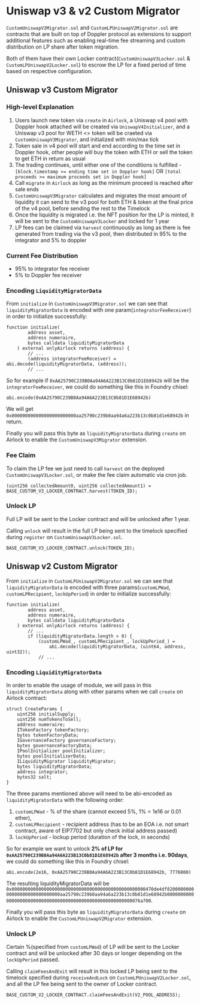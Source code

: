 # Uniswap v3 & v2 Custom Migrator

`CustomUniswapV3Migrator.sol` and `CustomLPUniswapV2Migrator.sol` are contracts that are built on top of Doppler protocol as extensions to support additional features such as enabling real-time fee streaming and custom distribution on LP share after token migration.

Both of them have their own Locker contract(`CustomUniswapV3Locker.sol` & `CustomLPUniswapV2Locker.sol`) to escrow the LP for a fixed period of time based on respective configuration.

## Uniswap v3 Custom Migrator

### High-level Explanation

1. Users launch new token via `create` in `Airlock`, a Uniswap v4 pool with Doppler hook attached will be created via `UniswapV4Initializer`, and a Uniswap v3 pool for WETH <> token will be craeted via `CustomUniswapV3Migrator`, and initialized with min/max tick
2. Token sale in v4 pool will start and end according to the time set in Doppler hook, other people will buy the token with ETH or sell the token to get ETH in return as usual
3. The trading continues, until either one of the conditions is fulfilled - `[block.timestamp >= ending time set in Doppler hook]` OR `[total proceeds >= maximum proceeds set in Doppler hook]`
4. Call `migrate` in `Airlock` as long as the minimum proceed is reached after sale ends
5. `CustomUniswapV3Migrator` calculates and migrates the most amount of liquidity it can send to the v3 pool for both ETH & token at the final price of the v4 pool, before sending the rest to the Timelock
6. Once the liquidity is migrated i.e. the NFT position for the LP is minted, it will be sent to the `CustomUniswapV3Locker` and locked for 1 year
7. LP fees can be claimed via `harvest` continuously as long as there is fee generated from trading via the v3 pool, then distributed in 95% to the integrator and 5% to doppler

### Current Fee Distribution

- 95% to integrator fee receiver
- 5% to Doppler fee receiver

### Encoding `LiquidityMigratorData`

From `initialize` in `CustomUniswapV3Migrator.sol` we can see that `liquidityMigratorData` is encoded with one param(`integratorFeeReceiver`) in order to initialize successfully:

```solidity
function initialize(
        address asset,
        address numeraire,
        bytes calldata liquidityMigratorData
    ) external onlyAirlock returns (address) {
        // ...
        (address integratorFeeReceiver) = abi.decode(liquidityMigratorData, (address));
        // ...
```

So for example if `0xAA25790C239B0Aa94A6A223B13C0b81D1E68942b` will be the `integratorFeeReceiver`, we could do something like this in Foundry chisel:

```solidity
abi.encode(0xAA25790C239B0Aa94A6A223B13C0b81D1E68942b)
```

We will get `0x000000000000000000000000aa25790c239b0aa94a6a223b13c0b81d1e68942b` in return.

Finally you will pass this byte as `liquidityMigratorData` during `create` on Airlock to enable the `CustomUniswapV3Migrator` extension.

### Fee Claim

To claim the LP fee we just need to call `harvest` on the deployed `CustomUniswapV3Locker.sol`, or make the fee claim automatic via cron job.

```solidity
(uint256 collectedAmount0, uint256 collectedAmount1) = BASE_CUSTOM_V3_LOCKER_CONTRACT.harvest(TOKEN_ID);
```

### Unlock LP

Full LP will be sent to the Locker contract and will be unlocked after 1 year.

Calling `unlock` will result in the full LP being sent to the timelock specified during `register` on `CustomUniswapV3Locker.sol`.

```solidity
BASE_CUSTOM_V3_LOCKER_CONTRACT.unlock(TOKEN_ID);
```

## Uniswap v2 Custom Migrator

From `initialize` in `CustomLPUniswapV2Migrator.sol` we can see that `liquidityMigratorData` is encoded with three params(`customLPWad`, `customLPRecipient`, `lockUpPeriod`) in order to initialize successfully:

```solidity
function initialize(
        address asset,
        address numeraire,
        bytes calldata liquidityMigratorData
    ) external onlyAirlock returns (address) {
        // ...
        if (liquidityMigratorData.length > 0) {
            (customLPWad_, customLPRecipient_, lockUpPeriod_) =
                abi.decode(liquidityMigratorData, (uint64, address, uint32));
            // ...
```

### Encoding `LiquidityMigratorData`

In order to enable the usage of module, we will pass in this `liquidityMigratorData` along with other params when we call `create` on Airlock contract:

```solidity
struct CreateParams {
    uint256 initialSupply;
    uint256 numTokensToSell;
    address numeraire;
    ITokenFactory tokenFactory;
    bytes tokenFactoryData;
    IGovernanceFactory governanceFactory;
    bytes governanceFactoryData;
    IPoolInitializer poolInitializer;
    bytes poolInitializerData;
    ILiquidityMigrator liquidityMigrator;
    bytes liquidityMigratorData;
    address integrator;
    bytes32 salt;
}
```

The three params mentioned above will need to be abi-encoded as `liquidityMigratorData` with the following order:

1. `customLPWad` - % of the share (cannot exceed 5%, 1% = 1e16 or 0.01 ether),
2. `customLPRecipient` - recipient address (has to be an EOA i.e. not smart contract, aware of EIP7702 but only check initial address passed)
3. `lockUpPeriod` - lockup period (duration of the lock, in seconds)

So for example we want to unlock **2% of LP for `0xAA25790C239B0Aa94A6A223B13C0b81D1E68942b` after 3 months i.e. 90days**, we could do something like this in Foundry chisel:

```solidity
abi.encode(2e16, 0xAA25790C239B0Aa94A6A223B13C0b81D1E68942b, 7776000)
```

The resulting liquidityMigratorData will be `0x00000000000000000000000000000000000000000000000000470de4df820000000000000000000000000000aa25790c239b0aa94a6a223b13c0b81d1e68942b000000000000000000000000000000000000000000000000000000000076a700`.

Finally you will pass this byte as `liquidityMigratorData` during `create` on Airlock to enable the `CustomLPUniswapV2Migrator` extension.

### Unlock LP

Certain %(specified from `customLPWad`) of LP will be sent to the Locker contract and will be unlocked after 30 days or longer depending on the `lockUpPeriod` passed.

Calling `claimFeesAndExit` will result in this locked LP being sent to the timelock specified during `receiveAndLock` on `CustomLPUniswapV2Locker.sol`, and all the LP fee being sent to the owner of Locker contract.

```solidity
BASE_CUSTOM_V2_LOCKER_CONTRACT.claimFeesAndExit(V2_POOL_ADDRESS);
```
